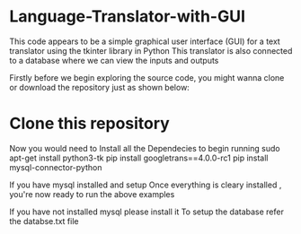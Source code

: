 # Language-Translator-with-GUI
This code appears to be a simple graphical user interface (GUI) for a text translator using the tkinter library in Python
This translator is also connected to a database where we can view the inputs and outputs

Firstly before we begin exploring the source code, you might wanna clone or download the repository just as shown below:
# Clone this repository


Now you would need to Install all the Dependecies to begin running
sudo apt-get install python3-tk
pip install googletrans==4.0.0-rc1
pip install mysql-connector-python

If you have mysql installed and setup
Once everything is cleary installed , you're now ready to run the above examples

If you have not installed mysql please install it
To setup the database refer the databse.txt file
